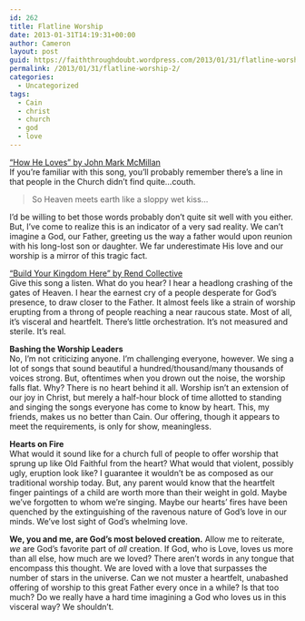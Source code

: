 ```yaml
---
id: 262
title: Flatline Worship
date: 2013-01-31T14:19:31+00:00
author: Cameron
layout: post
guid: https://faiththroughdoubt.wordpress.com/2013/01/31/flatline-worship/
permalink: /2013/01/31/flatline-worship-2/
categories:
  - Uncategorized
tags:
  - Cain
  - christ
  - church
  - god
  - love
---
```

<a href="http://open.spotify.com/track/0vY9rynwyGJd2febMfLSyU" title="How He Loves by John Mark McMillan" target="_blank">“How He Loves” by John Mark McMillan</a>  
If you’re familiar with this song, you’ll probably remember there’s a line in that people in the Church didn’t find quite…couth.

> So Heaven meets earth like a sloppy wet kiss…

I’d be willing to bet those words probably don’t quite sit well with you either. But, I’ve come to realize this is an indicator of a very sad reality. We can’t imagine a God, our Father, greeting us the way a father would upon reunion with his long-lost son or daughter. We far underestimate His love and our worship is a mirror of this tragic fact.

<a href="http://open.spotify.com/track/6ntyEDNigtyjxLTlicYwEv" title="Build Your Kingdom Here by Rend Collective" target="_blank">“Build Your Kingdom Here” by Rend Collective</a>  
Give this song a listen. What do you hear? I hear a headlong crashing of the gates of Heaven. I hear the earnest cry of a people desperate for God’s presence, to draw closer to the Father. It almost feels like a strain of worship erupting from a throng of people reaching a near raucous state. Most of all, it’s visceral and heartfelt. There’s little orchestration. It’s not measured and sterile. It’s real.

**Bashing the Worship Leaders**  
No, I’m not criticizing anyone. I’m challenging everyone, however. We sing a lot of songs that sound beautiful a hundred/thousand/many thousands of voices strong. But, oftentimes when you drown out the noise, the worship falls flat. Why? There is no heart behind it all. Worship isn’t an extension of our joy in Christ, but merely a half-hour block of time allotted to standing and singing the songs everyone has come to know by heart. This, my friends, makes us no better than Cain. Our offering, though it appears to meet the requirements, is only for show, meaningless.

**Hearts on Fire**  
What would it sound like for a church full of people to offer worship that sprung up like Old Faithful from the heart? What would that violent, possibly ugly, eruption look like? I guarantee it wouldn’t be as composed as our traditional worship today. But, any parent would know that the heartfelt finger paintings of a child are worth more than their weight in gold. Maybe we’ve forgotten to whom we’re singing. Maybe our hearts’ fires have been quenched by the extinguishing of the ravenous nature of God’s love in our minds. We’ve lost sight of God’s whelming love.

**We, you and me, are God’s most beloved creation.** Allow me to reiterate, _we_ are God’s favorite part of _all_ creation. If God, who is Love, loves us more than all else, how much are we loved? There aren’t words in any tongue that encompass this thought. We are loved with a love that surpasses the number of stars in the universe. Can we not muster a heartfelt, unabashed offering of worship to this great Father every once in a while? Is that too much? Do we really have a hard time imagining a God who loves us in this visceral way? We shouldn’t.